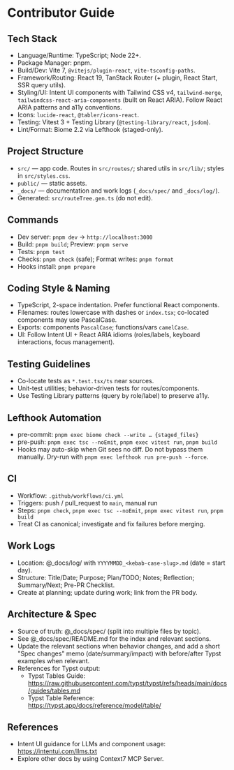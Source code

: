 # Contributor Guide

## Tech Stack

- Language/Runtime: TypeScript; Node 22+.
- Package Manager: pnpm.
- Build/Dev: Vite 7, `@vitejs/plugin-react`, `vite-tsconfig-paths`.
- Framework/Routing: React 19, TanStack Router (+ plugin, React Start, SSR query utils).
- Styling/UI: Intent UI components with Tailwind CSS v4, `tailwind-merge`, `tailwindcss-react-aria-components` (built on React ARIA). Follow React ARIA patterns and a11y conventions.
- Icons: `lucide-react`, `@tabler/icons-react`.
- Testing: Vitest 3 + Testing Library (`@testing-library/react`, `jsdom`).
- Lint/Format: Biome 2.2 via Lefthook (staged-only).

## Project Structure

- `src/` — app code. Routes in `src/routes/`; shared utils in `src/lib/`; styles in `src/styles.css`.
- `public/` — static assets.
- `_docs/` — documentation and work logs (`_docs/spec/` and `_docs/log/`).
- Generated: `src/routeTree.gen.ts` (do not edit).

## Commands

- Dev server: `pnpm dev` → `http://localhost:3000`
- Build: `pnpm build`; Preview: `pnpm serve`
- Tests: `pnpm test`
- Checks: `pnpm check` (safe); Format writes: `pnpm format`
- Hooks install: `pnpm prepare`

## Coding Style & Naming

- TypeScript, 2-space indentation. Prefer functional React components.
- Filenames: routes lowercase with dashes or `index.tsx`; co-located components may use PascalCase.
- Exports: components `PascalCase`; functions/vars `camelCase`.
- UI: Follow Intent UI + React ARIA idioms (roles/labels, keyboard interactions, focus management).

## Testing Guidelines

- Co-locate tests as `*.test.tsx/ts` near sources.
- Unit-test utilities; behavior-driven tests for routes/components.
- Use Testing Library patterns (query by role/label) to preserve a11y.

## Lefthook Automation

- pre-commit: `pnpm exec biome check --write … {staged_files}`
- pre-push: `pnpm exec tsc --noEmit`, `pnpm exec vitest run`, `pnpm build`
- Hooks may auto-skip when Git sees no diff. Do not bypass them manually. Dry-run with `pnpm exec lefthook run pre-push --force`.

## CI

- Workflow: `.github/workflows/ci.yml`
- Triggers: push / pull_request to `main`, manual run
- Steps: `pnpm check`, `pnpm exec tsc --noEmit`, `pnpm exec vitest run`, `pnpm build`
- Treat CI as canonical; investigate and fix failures before merging.

## Work Logs

- Location: @_docs/log/ with `YYYYMMDD_<kebab-case-slug>.md` (date = start day).
- Structure: Title/Date; Purpose; Plan/TODO; Notes; Reflection; Summary/Next; Pre-PR Checklist.
- Create at planning; update during work; link from the PR body.

## Architecture & Spec

- Source of truth: @_docs/spec/ (split into multiple files by topic).
- See @_docs/spec/README.md for the index and relevant sections.
- Update the relevant sections when behavior changes, and add a short "Spec changes" memo (date/summary/impact) with before/after Typst examples when relevant.
- References for Typst output:
  - Typst Tables Guide: <https://raw.githubusercontent.com/typst/typst/refs/heads/main/docs/guides/tables.md>
  - Typst Table Reference: <https://typst.app/docs/reference/model/table/>

## References

- Intent UI guidance for LLMs and component usage: <https://intentui.com/llms.txt>
- Explore other docs by using Context7 MCP Server.
